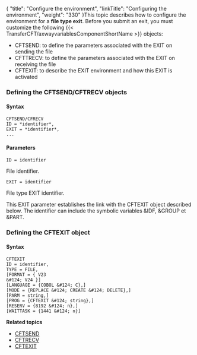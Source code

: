 {
    "title": "Configure  the environment",
    "linkTitle": "Configuring the environment",
    "weight": "330"
}This topic describes how to configure the environment for a **file
type exit**. Before you submit an exit, you must customize the following
{{< TransferCFT/axwayvariablesComponentShortName  >}} objects:

- CFTSEND: to define
    the parameters associated with the EXIT on sending the file
- CFTTRECV: to define
    the parameters associated with the EXIT on receiving the file
- CFTEXIT: to describe
    the EXIT environment and how this EXIT is activated

<span id="Defining_the_CFTSEND_CFTRECV_objects"></span>

### Defining the CFTSEND/CFTRECV objects

#### Syntax

```
CFTSEND/CFRECV  
ID = *identifier*,
EXIT = *identifier*,
...
```

#### Parameters

`ID = identifier`

File identifier.

`EXIT = identifier`

File type EXIT identifier.

This EXIT parameter establishes the link with the CFTEXIT object described
below. The identifier can include the symbolic variables &IDF, &GROUP
et &PART.

<span id="Defining_the_CFTEXIT_object"></span>

### Defining the CFTEXIT object

#### Syntax

```
CFTEXIT 
ID = identifier,
TYPE = FILE,
[FORMAT = { V23
&#124; V24 }]
[LANGUAGE = {COBOL &#124; C},]
[MODE = {REPLACE &#124; CREATE &#124; DELETE},]
[PARM = string,]
[PROG = {CFTEXIT &#124; string},]
[RESERV = {8192 &#124; n},]
[WAITTASK = {1441 &#124; n}]
```

****Related topics****

- [CFTSEND](../../../../concepts/cft_configuration_concepts_start_here/default_send_template_concepts)
- [CFTRECV](../../../../concepts/cft_configuration_concepts_start_here/default_receive_template_concepts)
- [CFTEXIT](../../../../c_intro_userinterfaces/web_copilot_ui/flow_def_intro/cftexit)

